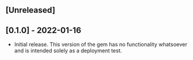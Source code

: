## [Unreleased]

## [0.1.0] - 2022-01-16

- Initial release. This version of the gem has no functionality whatsoever and is intended solely as a deployment test.
